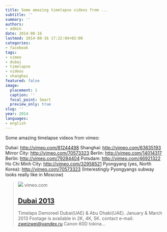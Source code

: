 ```yaml
---
title: Some amazing timelapse videos from ...
subtitle: ''
summary: ''
authors:
- admin
date: 2014-08-16
lastmod: 2014-08-16 17:22:04+02:00
categories:
- facebook
tags:
- vimeo
- dubai
- timelapse
- videos
- shanghai
featured: false
image:
  placement: 1
  caption: ''
  focal_point: Smart
  preview_only: true
slug: ''
year: 2014
languages:
- english
---
```


Some amazing timelapse videos from vimeo:

Dubai: http://vimeo.com/81244498
Shanghai: http://vimeo.com/63635193
Mirror City: http://vimeo.com/70573323
Berlin: http://vimeo.com/14014317
Berlin: http://vimeo.com/79284404
Potsdam: http://vimeo.com/46921322
Ho Chi Minh City: http://vimeo.com/32958521
Pyongyang (yes, North Korea): http://vimeo.com/70573323
(Interestingly Pyongyangs subway looks really like in Moscow)
> [![](https://i.vimeocdn.com/video/458164484-9119381bbe89e5ee94db05bb1c8b485a993f402690a35d85add1a298143947ea-d?f=webp)](http://vimeo.com/81244498)
> vimeo.com
> ## [Dubai 2013](http://vimeo.com/81244498)
>
>Timelaps Demoreel Dubai(UAE) & Abu Dhabi(UAE). January & March 2013 Footage is available in 2K, 4K, 5K. contact e-mail: zweizwei@yandex.ru  Canon 60D tokina…